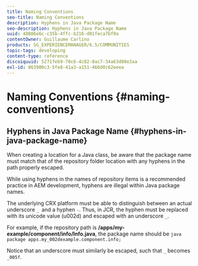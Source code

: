```yaml
---
title: Naming Conventions
seo-title: Naming Conventions
description: Hyphens in Java Package Name
seo-description: Hyphens in Java Package Name
uuid: 48086e6c-c35b-4ffc-b216-d01feca7bf9a
contentOwner: Guillaume Carlino
products: SG_EXPERIENCEMANAGER/6.5/COMMUNITIES
topic-tags: developing
content-type: reference
discoiquuid: 5271feb9-70c6-4c82-8ac7-34a63d80e3aa
exl-id: 863900c3-5fe8-41a3-a151-466d0c62eeea
---
```

# Naming Conventions {#naming-conventions}

## Hyphens in Java Package Name {#hyphens-in-java-package-name}

When creating a location for a Java class, be aware that the package name must match that of the repository folder location with any hyphens in the path properly escaped.

While using hyphens in the names of repository items is a recommended practice in AEM development, hyphens are illegal within Java package names.

The underlying CRX platform must be able to distinguish between an actual underscore `_ `and a hyphen `-`. Thus, in JCR, the hyphen must be replaced with its unicode value (u002d) and escaped with an underscore `_`.

For example, if the repository path is **/apps/my-example/component/info/Info.java**, the package name should be `java package apps.my_002dexample.component.info;`

Notice that an underscore must similarly be escaped, such that `_` becomes `_005f`.
